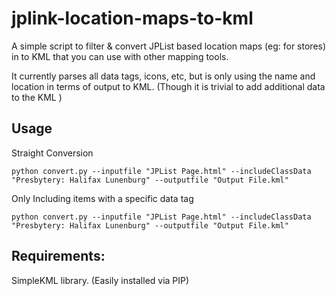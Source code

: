 # jplink-location-maps-to-kml
 A simple script to filter & convert JPList based location maps (eg: for stores) in to KML that you can use with other mapping tools.
 
 It currently parses all data tags, icons, etc, but is only using the name and location in terms of output to KML. (Though it is trivial to add additional data to the KML )
 
 ## Usage
 Straight Conversion
 
` python convert.py --inputfile "JPList Page.html" --includeClassData "Presbytery: Halifax Lunenburg" --outputfile "Output File.kml"
`

 Only Including items with a specific data tag
 
`python convert.py --inputfile "JPList Page.html" --includeClassData "Presbytery: Halifax Lunenburg" --outputfile "Output File.kml"
` 
 ## Requirements:
 SimpleKML library. (Easily installed via PIP)
